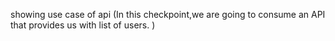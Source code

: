 showing use case of api (In this checkpoint,we are going to consume an API that provides us with list of users. )
